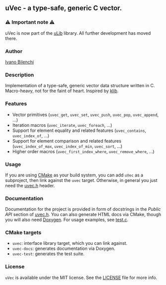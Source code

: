 ## uVec - a type-safe, generic C vector.

### ⚠️ Important note ⚠️

uVec is now part of the [uLib](https://github.com/IvanoBilenchi/ulib) library. All further development has moved there.

### Author

[Ivano Bilenchi](https://ivanobilenchi.com)

### Description

Implementation of a type-safe, generic vector data structure written in C.
Macro-heavy, not for the faint of heart.
Inspired by [klib](https://github.com/attractivechaos/klib).

### Features

- Vector primitives (`uvec_get`, `uvec_set`, `uvec_push`, `uvec_pop`, `uvec_append`, ...)
- Iteration macros (`uvec_iterate`, `uvec_foreach`, ...)
- Support for element equality and related features (`uvec_contains`, `uvec_index_of`, ...)
- Support for element comparison and related features (`uvec_index_of_max`, `uvec_index_of_min`, `uvec_sort`, ...)
- Higher order macros (`uvec_first_index_where`, `uvec_remove_where`, ...)

### Usage

If you are using [CMake](https://cmake.org) as your build system, you can add `uVec` as
a subproject, then link against the `uvec` target. Otherwise, in general you just need
the [uvec.h](include/uvec.h) header.

### Documentation

Documentation for the project is provided in form of docstrings in the *Public API* section
of [uvec.h](include/uvec.h). You can also generate HTML docs via CMake, though you will
also need [Doxygen](http://www.doxygen.nl). For usage examples, see [test.c](test/test.c).

### CMake targets

- `uvec`: interface library target, which you can link against.
- `uvec-docs`: generates documentation via Doxygen.
- `uvec-test`: generates the test suite.

### License

`uVec` is available under the MIT license. See the [LICENSE](./LICENSE) file for more info.
